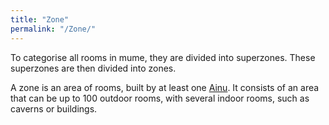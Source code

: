 ```yaml
---
title: "Zone"
permalink: "/Zone/"
---
```


To categorise all rooms in mume, they are divided into superzones. These
superzones are then divided into zones.

A zone is an area of rooms, built by at least one
[Ainu](Ainur "wikilink"). It consists of an area that can be up to 100
outdoor rooms, with several indoor rooms, such as caverns or buildings.